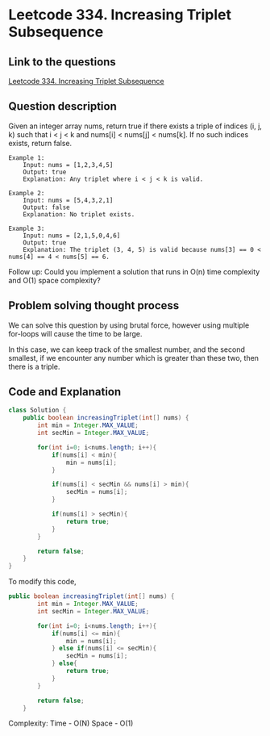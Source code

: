 # Leetcode 334. Increasing Triplet Subsequence

## Link to the questions

[Leetcode 334. Increasing Triplet Subsequence](https://leetcode.com/problems/increasing-triplet-subsequence/description/?envType=study-plan-v2&envId=leetcode-75)

## Question description

Given an integer array nums, return true if there exists a triple of indices (i, j, k) such that i < j < k and nums[i] < nums[j] < nums[k]. If no such indices exists, return false.

```
Example 1:
    Input: nums = [1,2,3,4,5]
    Output: true
    Explanation: Any triplet where i < j < k is valid.

Example 2:
    Input: nums = [5,4,3,2,1]
    Output: false
    Explanation: No triplet exists.

Example 3:
    Input: nums = [2,1,5,0,4,6]
    Output: true
    Explanation: The triplet (3, 4, 5) is valid because nums[3] == 0 < nums[4] == 4 < nums[5] == 6.
```

Follow up: Could you implement a solution that runs in O(n) time complexity and O(1) space complexity?

## Problem solving thought process

We can solve this question by using brutal force, however using multiple for-loops will cause the time to be large.

In this case, we can keep track of the smallest number, and the second smallest, if we encounter any number which is greater than these two, then there is a triple.

## Code and Explanation

```java
class Solution {
    public boolean increasingTriplet(int[] nums) {
        int min = Integer.MAX_VALUE;
        int secMin = Integer.MAX_VALUE;

        for(int i=0; i<nums.length; i++){
            if(nums[i] < min){
                min = nums[i];
            }

            if(nums[i] < secMin && nums[i] > min){
                secMin = nums[i];
            }

            if(nums[i] > secMin){
                return true;
            }
        }

        return false;
    }
}
```

To modify this code,

```java
public boolean increasingTriplet(int[] nums) {
        int min = Integer.MAX_VALUE;
        int secMin = Integer.MAX_VALUE;

        for(int i=0; i<nums.length; i++){
            if(nums[i] <= min){
                min = nums[i];
            } else if(nums[i] <= secMin){
                secMin = nums[i];
            } else{
                return true;
            }
        }

        return false;
    }
```

Complexity:
Time - O(N)
Space - O(1)
